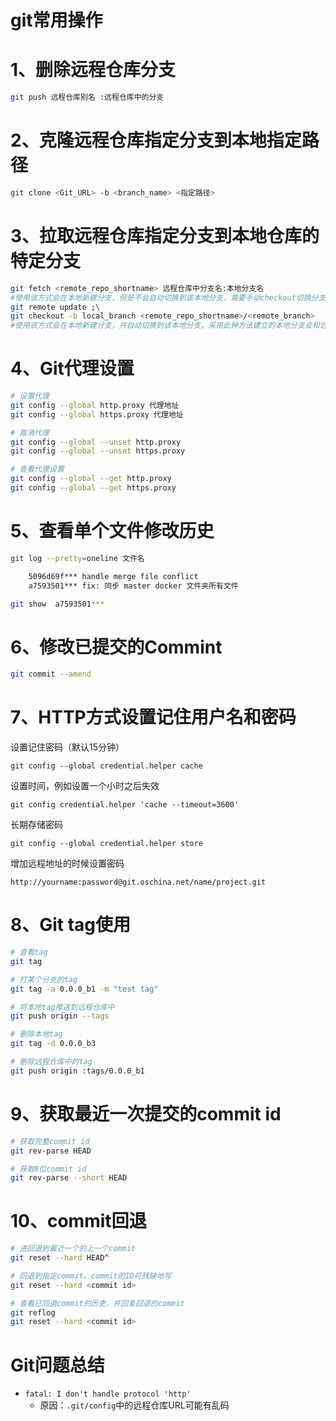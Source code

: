 # git常用操作

# 1、删除远程仓库分支

```bash
git push 远程仓库别名 :远程仓库中的分支
```

# 2、克隆远程仓库指定分支到本地指定路径

```bash
git clone <Git_URL> -b <branch_name> <指定路径>
```

# 3、拉取远程仓库指定分支到本地仓库的特定分支

```bash
git fetch <remote_repo_shortname> 远程仓库中分支名:本地分支名
#使用该方式会在本地新建分支，但是不会自动切换到该本地分支，需要手动checkout切换分支。
git remote update ;\
git checkout -b local_branch <remote_repo_shortname>/<remote_branch>
#使用该方式会在本地新建分支，并自动切换到该本地分支。采用此种方法建立的本地分支会和远程分支建立映射关系。
```

# 4、Git代理设置

```bash
# 设置代理
git config --global http.proxy 代理地址
git config --global https.proxy 代理地址

# 取消代理
git config --global --unset http.proxy
git config --global --unset https.proxy

# 查看代理设置
git config --global --get http.proxy
git config --global --get https.proxy
```

# 5、查看单个文件修改历史

```bash
git log --pretty=oneline 文件名

	5096d69f*** handle merge file conflict
	a7593501*** fix: 同步 master docker 文件夹所有文件

git show  a7593501***
```

# 6、修改已提交的Commint

```bash
git commit --amend
```

# 7、HTTP方式设置记住用户名和密码

设置记住密码（默认15分钟）

```
git config --global credential.helper cache
```

设置时间，例如设置一个小时之后失效

```
git config credential.helper 'cache --timeout=3600'
```

长期存储密码

```
git config --global credential.helper store
```

增加远程地址的时候设置密码

```
http://yourname:password@git.oschina.net/name/project.git
```

# 8、Git tag使用

```bash
# 查看tag
git tag

# 打某个分支的tag
git tag -a 0.0.0_b1 -m "test tag"

# 将本地tag推送到远程仓库中
git push origin --tags

# 删除本地tag
git tag -d 0.0.0_b3

# 删除远程仓库中的tag
git push origin :tags/0.0.0_b1
```

# 9、获取最近一次提交的commit id

```bash
# 获取完整commit id
git rev-parse HEAD

# 获取8位commit id
git rev-parse --short HEAD
```

# 10、commit回退

```bash
# 进回退到最近一个的上一个commit
git reset --hard HEAD^

# 回退到指定commit。commit的ID可残缺地写
git reset --hard <commit id>

# 查看已回退commit的历史，并回复回退的commit
git reflog
git reset --hard <commit id>
```



# Git问题总结

- `fatal: I don't handle protocol 'http'`
  - 原因：`.git/config`中的远程仓库URL可能有乱码

